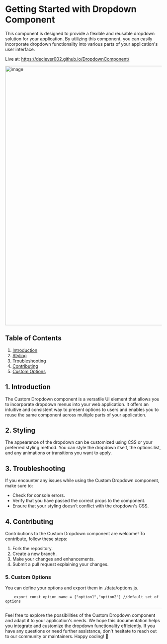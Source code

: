 # Getting Started with Dropdown Component

This component is designed to provide a flexible and reusable dropdown solution for your application. By utilizing this component, you can easily incorporate dropdown functionality into various parts of your application's user interface.

Live at: https://deciever002.github.io/DropdownComponent/

<img width="835" alt="image" src="https://github.com/deciever002/DropdownComponent/assets/112121338/5f3e40aa-219a-4a7e-81e8-591eb3059d0e">


## Table of Contents

1. [Introduction](#introduction)
2. [Styling](#styling)
3. [Troubleshooting](#troubleshooting)
4. [Contributing](#contributing)
5. [Custom Options](#custom)

## 1. Introduction <a name="introduction"></a>

The Custom Dropdown component is a versatile UI element that allows you to incorporate dropdown menus into your web application. It offers an intuitive and consistent way to present options to users and enables you to reuse the same component across multiple parts of your application.

<a name="styling"></a>
## 2. Styling 

The appearance of the dropdown can be customized using CSS or your preferred styling method. You can style the dropdown itself, the options list, and any animations or transitions you want to apply.

 <a name="troubleshooting"></a>
## 3. Troubleshooting

If you encounter any issues while using the Custom Dropdown component, make sure to:
- Check for console errors.
- Verify that you have passed the correct props to the component.
- Ensure that your styling doesn't conflict with the dropdown's CSS.

<a name="contributing"></a>
## 4. Contributing 

Contributions to the Custom Dropdown component are welcome! To contribute, follow these steps:
1. Fork the repository.
2. Create a new branch.
3. Make your changes and enhancements.
4. Submit a pull request explaining your changes.

<a name="custom"></a>
### 5. Custom Options 

You can define your options and export them in ./data/options.js.
```
    export const option_name = ["option1","option2"] //default set of options
```

---
Feel free to explore the possibilities of the Custom Dropdown component and adapt it to your application's needs. We hope this documentation helps you integrate and customize the dropdown functionality efficiently. If you have any questions or need further assistance, don't hesitate to reach out to our community or maintainers. Happy coding! 🚀




